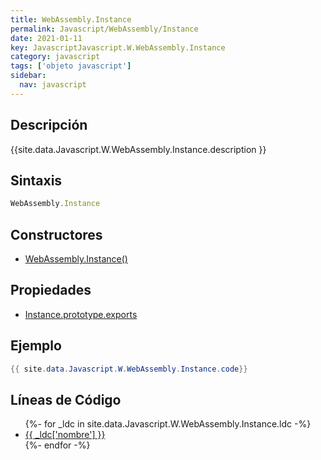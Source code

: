 ```yaml
---
title: WebAssembly.Instance
permalink: Javascript/WebAssembly/Instance
date: 2021-01-11
key: JavascriptJavascript.W.WebAssembly.Instance
category: javascript
tags: ['objeto javascript']
sidebar: 
  nav: javascript
---
```


## Descripción
{{site.data.Javascript.W.WebAssembly.Instance.description }}

## Sintaxis
~~~javascript
WebAssembly.Instance
~~~

## Constructores
* [WebAssembly.Instance()](/Javascript/WebAssembly/Instance/WebAssembly/Instance/)

## Propiedades
* [Instance.prototype.exports](/Javascript/WebAssembly/Instance/Instance.prototype.exports)

## Ejemplo
~~~java
{{ site.data.Javascript.W.WebAssembly.Instance.code}}
~~~

## Líneas de Código
<ul>
{%- for _ldc in site.data.Javascript.W.WebAssembly.Instance.ldc -%}
   <li>
       <a href="{{_ldc['url'] }}">{{ _ldc['nombre'] }}</a>
   </li>
{%- endfor -%}
</ul>

